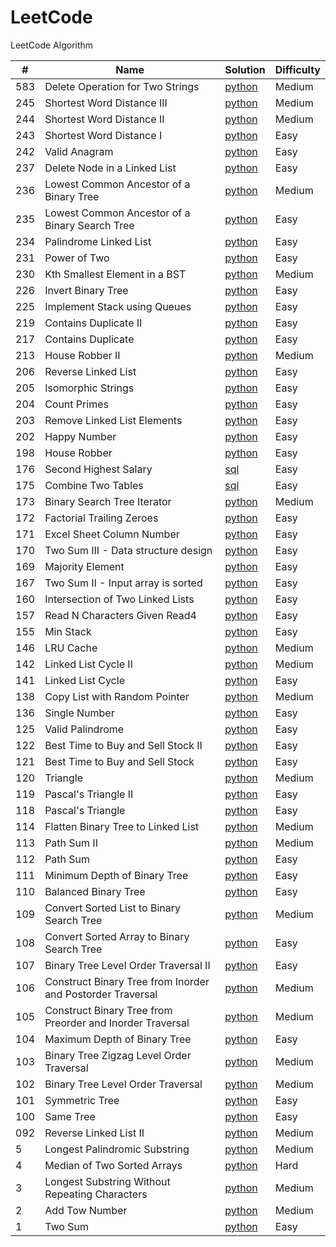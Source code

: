 # LeetCode

LeetCode Algorithm


| # | Name | Solution | Difficulty  |
| --- | --- | --- | --- |
| 583 | Delete Operation for Two Strings | [python](./python/DeleteOperationforTwoStrings/[583]minDistance.py) | Medium | 
| 245 | Shortest Word Distance III | [python](./python/245.shortest-word-distance-iii/shortest-word-distance-iii.py) | Medium |
| 244 | Shortest Word Distance II | [python](./python/244.shortest-word-distance-ii/shortest-word-distance-ii.py) | Medium | 
| 243 | Shortest Word Distance I | [python](./python/243.shortest-word-distance/shortest-word-distance.py) | Easy |
| 242 | Valid Anagram | [python](./python/242.valid-anagram/valid-anagram.py) | Easy |
| 237 | Delete Node in a Linked List | [python](./python/237.delete-node-in-a-linked-list/delete-node-in-a-linked-list.py) | Easy |
| 236 | Lowest Common Ancestor of a Binary Tree | [python](./python/236.lowest-common-ancestor-of-a-binary-tree/lowest-common-ancestor-of-a-binary-tree.py) | Medium |
| 235 | Lowest Common Ancestor of a Binary Search Tree | [python](./python/235.lowest-common-ancestor-of-a-binary-search-tree/lowest-common-ancestor-of-a-binary-search-tree.py) | Easy |
| 234 | Palindrome Linked List | [python](./python/234.palindrome-linked-list/palindrome-linked-list.py) | Easy |
| 231 | Power of Two | [python](./python/231.power-of-two/power-of-two.py) | Easy |
| 230 | Kth Smallest Element in a BST | [python](./python/230.kth-smallest-element-in-a-bst/kth-smallest-element-in-a-bst.py) | Medium |
| 226 | Invert Binary Tree | [python](./python/invert-binary-tree/invert-binary-tree.py) | Easy |
| 225 | Implement Stack using Queues | [python](./python/225.implement-stack-using-queues/implement-stack-using-queues.py) | Easy |
| 219 | Contains Duplicate II| [python](./python/219.contains-duplicate-ii/contains-duplicate-ii.py) | Easy |
| 217 | Contains Duplicate | [python](./python/217.contains-duplicate/contains-duplicate.py) | Easy |
| 213 | House Robber II | [python](./python/213.house-robber-ii/house-robber-ii.py) | Medium |
| 206 | Reverse Linked List| [python](./python/206.reverse-linked-list/reverse-linked-list.py) | Easy |
| 205 | Isomorphic Strings | [python](./python/205.isomorphic-strings/isomorphic-strings.py) | Easy |
| 204 | Count Primes | [python](./python/204.count-primes/count-primes.py) | Easy |
| 203 | Remove Linked List Elements | [python](./python/203.remove-linked-list-elements/remove-linked-list-elements.py) | Easy |
| 202 | Happy Number | [python](./python/202.happy-number/happy-number.py) | Easy |
| 198 | House Robber  | [python](./python/198.house-robber/house-robber.py) | Easy |
| 176 | Second Highest Salary | [sql](./sql/176.second-highest-salary/second-highest-salary.sql) | Easy |
| 175 | Combine Two Tables | [sql](./sql/175.combine-two-tables/combine-two-tables.sql) | Easy |
| 173 | Binary Search Tree Iterator | [python](./python173.binary-search-tree-iterator/binary-search-tree-iterator.py) | Medium |
| 172 | Factorial Trailing Zeroes | [python](./python/172.factorial-trailing-zeroes/factorial-trailing-zeroes.py) | Easy |
| 171 | Excel Sheet Column Number | [python](./python/171.excel-sheet-column-number/excel-sheet-column-number.py) | Easy |
| 170 | Two Sum III - Data structure design | [python](./python/170.two-sum-iii-data-structure-design/two-sum-iii-data-structure-design.py) | Easy |
| 169 | Majority Element | [python](./169.majority-element/majority-element.py) | Easy |
| 167 | Two Sum II - Input array is sorted | [python](./167.two-sum-ii-input-array-is-sorted/two-sum-ii-input-array-is-sorted.py) | Easy |
| 160 | Intersection of Two Linked Lists | [python](./160.intersection-of-two-linked-lists/intersection-of-two-linked-lists.py) | Easy |
| 157 | Read N Characters Given Read4 | [python](./python/157.read-n-characters-given-read4/read-n-characters-given-read4.py) | Easy |
| 155 | Min Stack | [python](./python/155.min-stack/min-stack.py) | Easy |
| 146 | LRU Cache | [python](./python/146.lru-cache/lru-cache.py) | Medium |
| 142 | Linked List Cycle II | [python](./python/LinkedListCycleII/[142]detectCycle.py) | Medium |
| 141 | Linked List Cycle | [python](./python/LinkedListCycle/[141]hasCycle.py) | Easy |
| 138 | Copy List with Random Pointer | [python](./python/138.copy-list-with-random-pointer/copy-list-with-random-pointer.py) | Medium |
| 136 | Single Number | [python](./python/SingleNumber/[136]singleNumber.py) | Easy |
| 125 | Valid Palindrome | [python](./python/ValidPalindrome/[125]isPalindrome.py) | Easy |
| 122 | Best Time to Buy and Sell Stock II | [python](./python/BestTimetoBuyandSellStockII/[122]maxProfit.py) | Easy |
| 121 | Best Time to Buy and Sell Stock | [python](./python/BestTimetoBuyandSellStock/[121]maxProfit.py) | Easy |
| 120 | Triangle | [python](./python/Triangle/[120]minimumTotal.py) | Medium |
| 119 | Pascal's Triangle II | [python](./python/Pascal'sTriangleII/[119]getRow.py) | Easy |
| 118 | Pascal's Triangle | [python](./python/Pascal'sTriangle/[118]generate.py) | Easy |
| 114 | Flatten Binary Tree to Linked List | [python](./python/FlattenBinaryTreetoLinkedList/[114]flatten.py) | Medium |
| 113 | Path Sum II | [python](./python/PathSumII/[113]pathSum.py) | Medium |
| 112 | Path Sum | [python](./python/PathSum/[112]hasPathSum.py) | Easy |
| 111 | Minimum Depth of Binary Tree | [python](./python/MinimumDepthofBinaryTree/[111]minDepth.py) | Easy |
| 110 | Balanced Binary Tree | [python](./python/BalancedBinaryTree/[110]isBalanced.py) | Easy |
| 109 | Convert Sorted List to Binary Search Tree | [python](./python/ConvertSortedListtoBinarySearchTree/[109]sortedListToBST.py) | Medium |
| 108 | Convert Sorted Array to Binary Search Tree | [python](./python/ConvertSortedArraytoBinarySearchTree/[108]sortedArrayToBST.py) | Easy |
| 107 | Binary Tree Level Order Traversal II | [python](./python/BinaryTreeLevelOrderTraversalII/[107]levelOrderBottom.py) | Easy |
| 106 | Construct Binary Tree from Inorder and Postorder Traversal | [python](./python/ConstructBinaryTreefromInorderandPostorderTraversal/buildTree.py) | Medium |
| 105 | Construct Binary Tree from Preorder and Inorder Traversal | [python](./python/ConstructBinaryTreefromPreorderandInorderTraversal/buildTree.py) | Medium |
| 104 | Maximum Depth of Binary Tree | [python](./python/MaximumDepthofBinaryTree/[104]MaxDepth.py) | Easy |
| 103 | Binary Tree Zigzag Level Order Traversal | [python](./python/BinaryTreeZigzagLevelOrderTraversal/) | Medium |
| 102 | Binary Tree Level Order Traversal | [python](./python/BinaryTreeLevelOrderTraversal/[102]level%20order.py) | Medium | 
| 101 | Symmetric Tree | [python](./python/SymmetricTree/[101]symmetric%20tree.py) | Easy  | 
| 100 | Same Tree | [python](./python/SameTree/[100]Same%20Tree.py) | Easy | 
| 092 | Reverse Linked List II | [python](./python/092.reverse-linked-list-ii/reverse-linked-list-ii.py) | Medium |
| 5 | Longest Palindromic Substring | [python](./python/LongestPalindromicSubstring/[5]Longest%20Palindromic%20Substring.py) | Medium | 
| 4 | Median of Two Sorted Arrays | [python](./python/MedianofTwoSortedArrays/[4]Median%20of%20Two%20Sorted%20Arrays.py) | Hard | 
| 3 | Longest Substring Without Repeating Characters | [python](./python/[3]LonSubStrWithoutRepeatChar/[3]Longest%20Substring%20Without%20Repeating%20Characters.py) | Medium |
| 2 | Add Tow Number| [python](./python/AddTwoNumber/[2]Add%20Two%20Numbers.py) | Medium |
| 1 | Two Sum | [python](./python/TwoSum/[1]Two%20Sum.py) | Easy |